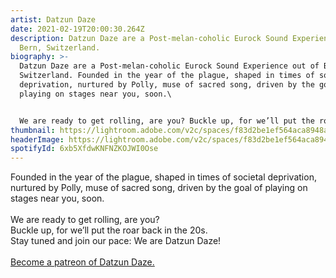 ```yaml
---
artist: Datzun Daze
date: 2021-02-19T20:00:30.264Z
description: Datzun Daze are a Post-melan-coholic Eurock Sound Experience out of
  Bern, Switzerland.
biography: >-
  Datzun Daze are a Post-melan-coholic Eurock Sound Experience out of Bern,
  Switzerland. Founded in the year of the plague, shaped in times of societal
  deprivation, nurtured by Polly, muse of sacred song, driven by the goal of
  playing on stages near you, soon.\


  We are ready to get rolling, are you? Buckle up, for we’ll put the roar back in the 20s. Stay tuned and join our pace: We are Datzun Daze!
thumbnail: https://lightroom.adobe.com/v2c/spaces/f83d2be1ef564aca8948ab0677e2559d/assets/6d6559d4539649878828fce7de006bbc/revisions/b41e5aefbdc26324be6b7956ca048a0a/renditions/11cd5c57b5457007a3c1bf2f894317f4
headerImage: https://lightroom.adobe.com/v2c/spaces/f83d2be1ef564aca8948ab0677e2559d/assets/6d6559d4539649878828fce7de006bbc/revisions/b41e5aefbdc26324be6b7956ca048a0a/renditions/11cd5c57b5457007a3c1bf2f894317f4
spotifyId: 6xb5XfdwKNFNZKOJWI0Ose
---
```

<!--StartFragment-->

Founded in the year of the plague, shaped in times of societal deprivation, nurtured by Polly, muse of sacred song, driven by the goal of playing on stages near you, soon.\
\
We are ready to get rolling, are you?\
Buckle up, for we’ll put the roar back in the 20s.\
Stay tuned and join our pace: We are Datzun Daze!\
\
[Become a patreon of Datzun Daze.](https://www.patreon.com/Datzundaze)

<!--EndFragment-->